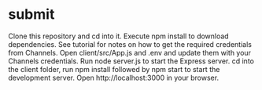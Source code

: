 # submit
Clone this repository and cd into it.
Execute npm install to download dependencies.
See tutorial for notes on how to get the required credentials from Channels.
Open client/src/App.js and .env and update them with your Channels credentials.
Run node server.js to start the Express server.
cd into the client folder, run npm install followed by npm start to start the development server. Open http://localhost:3000 in your browser.
